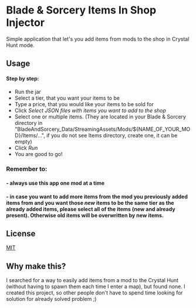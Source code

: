 
# Blade & Sorcery Items In Shop Injector

Simple application that let's you add items from mods to the shop in Crystal Hunt mode.


## Usage

#### Step by step:
- Run the jar
- Select a tier, that you want your items to be
- Type a price, that you would like your items to be sold for
- Click *Select JSON files with items you want to add to the shop*
- Select one or multiple items. (They are located in your Blade & Sorcery directory in "BladeAndSorcery_Data/StreamingAssets/Mods/${NAME_OF_YOUR_MOD}/Items/...", if you do not see Items directory, create one, it can be empty)
- Click *Run*
- You are good to go!

### Remember to:
#### - always use this app one mod at a time
#### - in case you want to add more items from the mod you previously added items from and you want those *new* items to be the same tier as the already added items, please select all of the items (new and already present). Otherwise old items will be overwritten by new items.




## License

[MIT](https://choosealicense.com/licenses/mit/)


## Why make this?
I searched for a way to easily add items from a mod to the Crystal Hunt (without having to spawn them each time I enter a map), but found none. I created this project, so other people don't have to spend time looking for solution for already solved problem ;) 